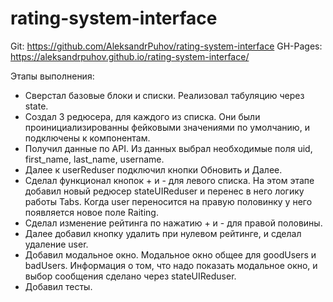 # rating-system-interface

Git: https://github.com/AleksandrPuhov/rating-system-interface
GH-Pages: https://aleksandrpuhov.github.io/rating-system-interface/

Этапы выполнения:

- Сверстал базовые блоки и списки. Реализовал табуляцию через state.
- Создал 3 редюсера, для каждого из списка. Они были проинициализированны
  фейковыми значениями по умолчанию, и подключены к компонентам.
- Получил данные по API. Из данных выбрал необходимые поля uid, first_name, last_name, username.
- Далее к userReduser подключил кнопки Обновить и Далее.
- Сделал функционал кнопок + и - для левого списка. На этом этапе добавил новый редюсер stateUIReduser
  и перенес в него логику работы Tabs. Когда user переносится на правую половинку
  у него появляется новое поле Raiting.
- Сделал изменение рейтинга по нажатию + и - для правой половины.
- Далее добавил кнопку удалить при нулевом рейтинге, и сделал удаление user.
- Добавил модальное окно. Модальное окно общее для goodUsers и badUsers. Информация о том, что надо
  показать модальное окно, и выбор сообщения сделано через stateUIReduser.
- Добавил тесты.
